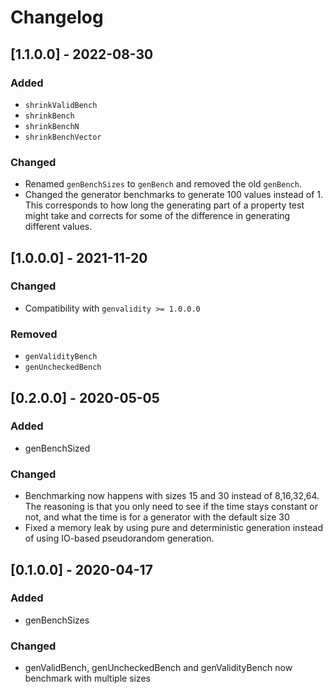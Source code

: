 # Changelog

## [1.1.0.0] - 2022-08-30

### Added

* `shrinkValidBench`
* `shrinkBench`
* `shrinkBenchN`
* `shrinkBenchVector`

### Changed

* Renamed `genBenchSizes` to `genBench` and removed the old `genBench`.
* Changed the generator benchmarks to generate 100 values instead of 1.
  This corresponds to how long the generating part of a property test might take
  and corrects for some of the difference in generating different values.

## [1.0.0.0] - 2021-11-20

### Changed

* Compatibility with `genvalidity >= 1.0.0.0`

### Removed

* `genValidityBench`
* `genUncheckedBench`

## [0.2.0.0] - 2020-05-05

### Added

* genBenchSized

### Changed

* Benchmarking now happens with sizes 15 and 30 instead of 8,16,32,64.
  The reasoning is that you only need to see if the time stays constant or not, and what the time is for a generator with the default size 30
* Fixed a memory leak by using pure and deterministic generation instead of using IO-based pseudorandom generation.

## [0.1.0.0] - 2020-04-17

### Added

* genBenchSizes

### Changed

* genValidBench, genUncheckedBench and genValidityBench now benchmark with multiple sizes

